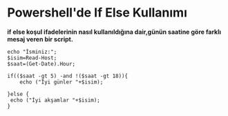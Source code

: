 # Powershell'de If Else Kullanımı

**if else koşul ifadelerinin nasıl kullanıldığına dair,günün saatine göre farklı mesaj veren bir script.**

```
echo "İsminiz:";
$isim=Read-Host;
$saat=(Get-Date).Hour;

if(($saat -gt 5) -and !($saat -gt 18)){
    echo ("İyi günler "+$isim);

}else {
 echo ("İyi akşamlar "+$isim);
}
```